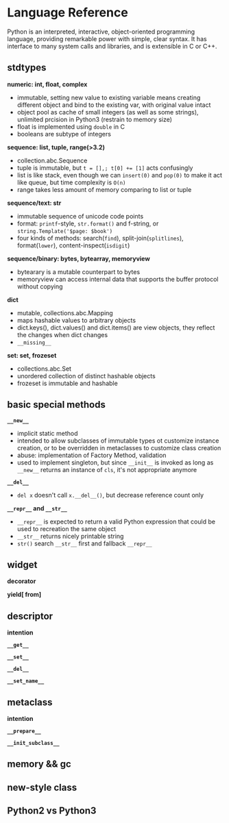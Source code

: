 # Language Reference

Python is an interpreted, interactive, object-oriented programming language, providing remarkable power with simple, clear syntax. It has interface to many system calls and libraries, and is extensible in C or C++.

## stdtypes

**numeric: int, float, complex**

* immutable, setting new value to existing variable means creating different object and bind to the existing var, with original value intact
* object pool as cache of small integers (as well as some strings), unlimited prcision in Python3 (restrain to memory size)
* float is implemented using `double` in C
* booleans are subtype of integers

**sequence: list, tuple, range(>3.2)**

* collection.abc.Sequence
* tuple is immutable, but `t = [],; t[0] += [1]` acts confusingly
* list is like stack, even though we can `insert(0)` and `pop(0)` to make it act like queue, but time complexity is `O(n)`
* range takes less amount of memory comparing to list or tuple

**sequence/text: str**

* immutable sequence of unicode code points
* format: `printf`-style, `str.format()` and f-string, or `string.Template('$page: $book')`
* four kinds of methods: search(`find`), split-join(`splitlines`), format(`lower`), content-inspect(`isdigit`)

**sequence/binary: bytes, bytearray, memoryview**

* bytearary is a mutable counterpart to bytes
* memoryview can access internal data that supports the buffer protocol without copying

**dict**

* mutable, collections.abc.Mapping
* maps hashable values to arbitrary objects
* dict.keys(), dict.values() and dict.items() are view objects, they reflect the changes when dict changes
* `__missing__`

**set: set, frozeset**

* collections.abc.Set
* unordered collection of distinct hashable objects
* frozeset is immutable and hashable

## basic special methods

**`__new__`**

* implicit static method
* intended to allow subclasses of immutable types ot customize instance creation, or to be overridden in  metaclasses to customize class creation
* abuse: implementation of Factory Method, validation
* used to implement singleton, but since `__init__` is invoked as long as `__new__` returns an instance of `cls`, it's not appropriate anymore

**`__del__`**

* `del x` doesn't call `x.__del__()`, but decrease reference count only

**`__repr__` and `__str__`**

* `__repr__` is expected to return a valid Python expression that could be used to recreation the same object
* `__str__` returns nicely printable string
* `str()` search `__str__` first and fallback `__repr__`

## widget

**decorator**

**yield[ from]**

## descriptor

**intention**

**`__get__`**

**`__set__`**

**`__del__`**

**`__set_name__`**

## metaclass

**intention**

**`__prepare__`**

**`__init_subclass__`**

## memory && gc

## new-style class

## Python2 vs Python3
